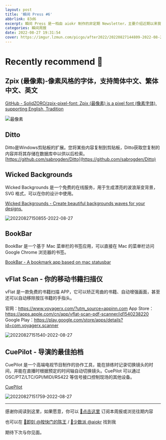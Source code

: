 ```yaml
---
layout: post
title: '瞬间 Press #6'
abbrlink: 83d6
excerpt: 瞬间 Press 是一档由 aiokr 制作的非定期 Newsletter，主要介绍近期以来我所浏览的一些值得记录的内容。
categories: 瞬间周报
date: 2022-08-27 19:31:54
cover: https://imgur.lzmun.com/picgo/after2022/20220827144809-2022-08-27.png_itp
---
```


# Recently recommend 📖

## Zpix (最像素)-像素风格的字体，支持简体中文、繁体中文、英文

[GitHub - SolidZORO/zpix-pixel-font: Zpix (最像素) is a pixel font (像素字体), supporting English, Tradition](https://github.com/SolidZORO/zpix-pixel-font)

![最像素](https://imgur.lzmun.com/picgo/after2022/20220827144809-2022-08-27.png_itp)

## Ditto

Ditto是Windows剪贴板的扩展。您将某些内容复制到剪贴板，Ditto获取您复制的内容并将其存储在数据库中以供以后检索。
[https://github.com/sabrogden/Ditto](https://github.com/sabrogden/Ditto)

## Wicked Backgrounds

Wicked Backgrounds 是一个免费的在线服务，用于生成漂亮的波浪渐变背景，SVG 格式，可以在你的设计中使用。

[Wicked Backgrounds - Create beautiful backgrounds waves for your designs.](https://wickedbackgrounds.com/)

![20220827150855-2022-08-27](https://imgur.lzmun.com/picgo/after2022/20220827150855-2022-08-27.png_itp)

## BookBar

BookBar 是一个基于 Mac 菜单栏的书签应用，可以直接在 Mac 的菜单栏访问 Google Chrome 浏览器的书签。

[BookBar - A bookmark app based on mac statusbar](https://bookbar.app/)

## vFlat Scan - 你的移动书籍扫描仪

vFlat 是一款免费的书籍扫描 APP，它可以矫正弯曲的书籍、自动增强画面，甚至还可以自动移除按压书籍的手指头。

官网：https://www.voyagerx.com/?utm_source=appinn.com
App Store：https://apps.apple.com/cn/app/vflat-scan-pdf-scanner/id1540238220
Google Play：https://play.google.com/store/apps/details?id=com.voyagerx.scanner

![20220827151540-2022-08-27](https://imgur.lzmun.com/picgo/after2022/20220827151540-2022-08-27.png_itp)

## CuePilot - 导演的最佳拍档

CuePilot 是一个高端电视节目制作的协作工具，能在排练时记录切换镜头的时间，并能在直播时根据预定的时间轴自动切换镜头。CuePilot 可以通过 OSC/PTZ/LTC/GPI/MIDI/RS422
 等信号接口控制现场的其他设备。

[CuePilot](https://www.cuepilot.com/zh/home.html)

![20220827151759-2022-08-27](https://imgur.lzmun.com/picgo/after2022/20220827151759-2022-08-27.png_itp)

----

感谢你阅读到这里，如果愿意，你可以 [🔗点击这里](https://photup.zhubai.love/) 订阅本周报或浏览往期内容

也可以在 [📩即刻 @按快门的陈王](https://jike.city/photup) / [📩少数派 @aiokr](https://sspai.com/u/aiokr) 找到我

期待下次与你见面。


